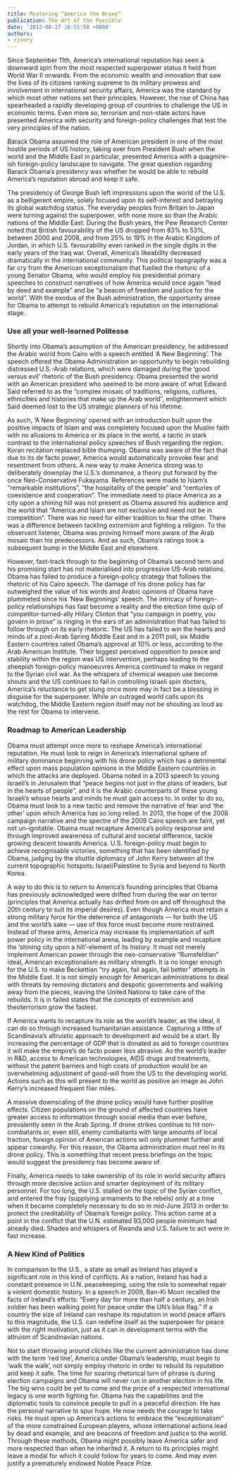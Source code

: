 ```yaml
---
title: Restoring “America the Brave”
publication: The Art of the Possible
date: '2013-08-27 16:55:58 +0000'
authors:
- rivory
---
```


Since September 11th, America’s international reputation has seen a downward spin from the most respected superpower status it held from World War II onwards. From the economic wealth and innovation that saw the lives of its citizens ranking supreme to its military prowess and involvement in international security affairs, America was the standard by which most other nations set their principles. However, the rise of China has spearheaded a rapidly developing group of countries to challenge the US in economic terms. Even more so, terrorism and non-state actors have presented America with security and foreign-policy challenges that test the very principles of the nation.

Barack Obama assumed the role of American president in one of the most hostile periods of US history, taking over from President Bush when the world and the Middle East in particular, presented America with a quagmire-ish foreign-policy landscape to navigate. The great question regarding Barack Obama’s presidency was whether he would be able to rebuild America’s reputation abroad and keep it safe.

The presidency of George Bush left impressions upon the world of the U.S. as a belligerent empire, solely focused upon its self-interest and betraying its global watchdog status. The everyday peoples from Britain to Japan were turning against the superpower, with none more so than the Arabic nations of the Middle East. During the Bush years, the Pew Research Center noted that British favourability of the US dropped from 83% to 53%, between 2000 and 2008, and from 25% to 19% in the Arabic Kingdom of Jordan, in which U.S. favourability even ranked in the single digits in the early years of the Iraq war. Overall, America’s likeability decreased dramatically in the international community. This political topography was a far cry from the American exceptionalism that fuelled the rhetoric of a young Senator Obama, who would employ his presidential primary speeches to construct narratives of how America would once again “lead by deed and example” and be “a beacon of freedom and justice for the world”. With the exodus of the Bush administration, the opportunity arose for Obama to attempt to rebuild America’s reputation on the international stage.

### Use all your well-learned Politesse

Shortly into Obama’s assumption of the American presidency, he addressed the Arabic world from Cairo with a speech entitled ‘A New Beginning’. The speech offered the Obama Administration an opportunity to begin rebuilding distressed U.S.-Arab relations, which were damaged during the ‘good versus evil’ rhetoric of the Bush presidency. Obama presented the world with an American president who seemed to be more aware of what Edward Said referred to as the “complex mosaic of traditions, religions, cultures, ethnicities and histories that make up the Arab world”, enlightenment which Said deemed lost to the US strategic planners of his lifetime.

As such, ‘A New Beginning’ opened with an introduction built upon the positive impacts of Islam and was completely focused upon the Muslim faith with no allusions to America or its place in the world, a tactic in stark contrast to the international policy speeches of Bush regarding the region. Koran recitation replaced bible thumping. Obama was aware of the fact that due to its de facto power, America would automatically provoke fear and resentment from others. A new way to make America strong was to deliberately downplay the U.S.’s dominance, a theory put forward by the once Neo-Conservative Fukayama. References were made to Islam’s “remarkable institutions”, “the hospitality of the people” and “centuries of coexistence and cooperation”. The immediate need to place America as a city upon a shining hill was not present as Obama assured his audience and the world that “America and Islam are not exclusive and need not be in competition”. There was no need for either tradition to fear the other. There was a difference between tackling extremism and fighting a religion. To the observant listener, Obama was proving himself more aware of the Arab mosaic than his predecessors. And as such, Obama’s ratings took a subsequent bump in the Middle East and elsewhere.

However, fast-track through to the beginning of Obama’s second term and his promising start has not materialised into progressive US-Arab relations. Obama has failed to produce a foreign-policy strategy that follows the rhetoric of his Cairo speech. The damage of his drone policy has far outweighed the value of his words and Arabic opinions of Obama have plummeted since his ‘New Beginnings’ speech. The intricacy of foreign-policy relationships has fast become a reality and the election time quip of competitor-turned-ally Hillary Clinton that “you campaign in poetry, you govern in prose” is ringing in the ears of an administration that has failed to follow through on its early rhetoric. The US has failed to win the hearts and minds of a post-Arab Spring Middle East and in a 2011 poll, six Middle Eastern countries rated Obama’s approval at 10% or less, according to the Arab American Institute. Their biggest perceived opposition to peace and stability within the region was US intervention, perhaps leading to the sheepish foreign-policy manoeuvres America continued to make in regard to the Syrian civil war. As the whispers of chemical weapon use become shouts and the US continues to fail in controlling Israeli spin doctors, America’s reluctance to get stung once more may in fact be a blessing in disguise for the superpower. While an outraged world calls upon its watchdog, the Middle Eastern region itself may not be shouting as loud as the rest for Obama to intervene.

### Roadmap to American Leadership

Obama must attempt once more to reshape America’s international reputation. He must look to reign in America’s international sphere of military dominance beginning with his drone policy which has a detrimental effect upon mass population opinions in the Middle Eastern countries in which the attacks are deployed. Obama noted in a 2013 speech to young Israeli’s in Jerusalem that “peace begins not just in the plans of leaders, but in the hearts of people”, and it is the Arabic counterparts of these young Israeli’s whose hearts and minds he must gain access to. In order to do so, Obama must look to a new tactic and remove the narrative of fear and ‘the other’ upon which America has so long relied. In 2013, the hope of the 2008 campaign narrative and the spectre of the 2009 Cairo speech are faint, yet not un-ignitable. Obama must recapture America’s policy response and through improved awareness of cultural and societal difference, tackle growing descent towards America. U.S. foreign-policy must begin to achieve recognisable victories, something that has been identified by Obama, judging by the shuttle diplomacy of John Kerry between all the current topographic hotspots: Israel/Palestine to Syria and beyond to North Korea.

A way to do this is to return to America’s founding principles that Obama has previously acknowledged were drifted from during the war on terror (principles that America actually has drifted from on and off throughout the 20th century to suit its imperial desires). Even though America must retain a strong military force for the deterrence of antagonists — for both the US and the world’s sake — use of this force must become more restrained. Instead of these arms, America may increase its implementation of soft power policy in the international arena, leading by example and recapture the ‘shining city upon a hill’-element of its history. It must not merely implement American power through the neo-conservative “Rumsfeldian” ideal, American exceptionalism as military strength. It is no longer enough for the U.S. to make Beckettian “try again, fail again, fail better” attempts in the Middle East. It is not simply enough for American administrations to deal with threats by removing dictators and despotic governments and walking away from the pieces, leaving the United Nations to take care of the rebuilds. It is in failed states that the concepts of extremism and theoterrorism grow the fastest.

If America wants to recapture its role as the world’s leader, as the ideal, it can do so through increased humanitarian assistance. Capturing a little of Scandinavia’s altruistic approach to development aid would be a start. By increasing the percentage of GDP that is donated as aid to foreign countries it will make the empire’s de facto power less abrasive. As the world’s leader in R&D, access to American technologies, AIDS drugs and treatments, without the patent barriers and high costs of production would be an overwhelming adjustment of good-will from the US to the developing world. Actions such as this will present to the world as positive an image as John Kerry’s increased frequent flier miles.

A massive downscaling of the drone policy would have further positive effects. Citizen populations on the ground of affected countries have greater access to information through social media than ever before, prevalently seen in the Arab Spring. If drone strikes continue to hit non-combatants or, even still, enemy combatants with large amounts of local traction, foreign opinion of American actions will only plummet further and appear cowardly. For this reason, the Obama administration must reel in its drone policy. This is something that recent press briefings on the topic would suggest the presidency has become aware of.

Finally, America needs to take ownership of its role in world security affairs through more decisive action and smarter deployment of its military personnel. For too long, the U.S. stalled on the topic of the Syrian conflict, and entered the fray (supplying armaments to the rebels) only at a time when it became completely necessary to do so in mid-June 2013 in order to protect the creditability of Obama’s foreign policy. This action came at a point in the conflict that the U.N. estimated 93,000 people minimum had already died. Shades and whispers of Rwanda and U.S. failure to act were in fast increase.

### A New Kind of Politics

In comparison to the U.S., a state as small as Ireland has played a significant role in this kind of conflicts. As a nation, Ireland has had a constant presence in U.N. peacekeeping, using the role to somewhat repair a violent domestic history. In a speech in 2009, Ban-Ki Moon recalled the facts of Ireland’s efforts: “Every day for more than half a century, an Irish soldier has been walking point for peace under the UN’s blue flag.” If a country the size of Ireland can reshape its reputation in world peace affairs to this magnitude, the U.S. can redefine itself as the superpower for peace with the right motivation, just as it can in development terms with the altruism of Scandinavian nations.

Not to start throwing around clichés like the current administration has done with the term ‘red line’, America under Obama’s leadership, must begin to ‘walk the walk’, not simply employ rhetoric in order to rebuild its reputation and keep it safe. The time for soaring rhetorical turn of phrase is during election campaigns and Obama will never run in another election in his life. The big wins could be yet to come and the prize of a respected international legacy is one worth fighting for. Obama has the capabilities and the diplomatic tools to convince people to pull in a peaceful direction. He has the personal narrative to spur hope. He now needs the courage to take risks. He must open up America’s actions to embrace the “exceptionalism” of the more constrained European players, whose international actions lead by dead and example, and are beacons of freedom and justice to the world. Through these methods, Obama might possibly leave America safer and more respected than when he inherited it. A return to its principles might leave a modal for which it could follow for years to come. And may even justify a prematurely endowed Noble Peace Prize.
